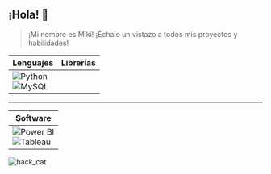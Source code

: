 ## ¡Hola! 👋
> ¡Mi nombre es Miki! ¡Échale un vistazo a todos mis proyectos y habilidades!

| **Lenguajes** | **Librerías** | 
|---------------|---------------|
| ![Python](https://img.shields.io/badge/python-3670A0?style=for-the-badge&logo=python&logoColor=ffdd54) <br> ![MySQL](https://img.shields.io/badge/MySQL-005C84?style=for-the-badge&logo=mysql&logoColor=white) | |

---

| **Software** |
|--------------|
| ![Power BI](https://img.shields.io/badge/PowerBI-F2C811?style=for-the-badge&logo=Power%20BI&logoColor=white) <br> ![Tableau](https://img.shields.io/badge/Tableau-E97627?style=for-the-badge&logo=Tableau&logoColor=white) |

![hack_cat](https://github.com/MikiSerra/mikiserra/assets/170416290/22ed693e-8bc1-4c11-8897-21cd742eace6)
